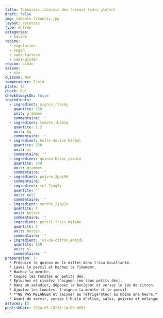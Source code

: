 ```yaml
---
title: Taboulais libanais des tarnais (sans gluten)
draft: false
img: taboule-libanais.jpg
layout: recettes
type: entree
categories:
  - Salade
regime:
  - vegetarien
  - vegan
  - sans-lactose
  - sans-gluten
region: Liban
saison:
  - ete
cuisson: Non
temperature: Froid
plate: 15
check: Oui
checkAlwaysOk: false
ingredients:
  - ingredient: oignon_rtavky
    quantite: 250
    unit: grammes
    commentaire: ''
  - ingredient: tomate_ibtbnq
    quantite: 1.2
    unit: Kg
    commentaire: ''
  - ingredient: huile-dolive_h3c8al
    quantite: 250
    unit: ml
    commentaire: ''
  - ingredient: quinoa-blanc_csxn1a
    quantite: 150
    unit: grammes
    commentaire: ''
  - ingredient: poivre_2pps90
    commentaire: ''
  - ingredient: sel_2juq3x
    quantite: ''
    unit: null
    commentaire: ''
  - ingredient: menthe_2j9y2v
    quantite: 4
    unit: bottes
    commentaire: ''
  - ingredient: persil-frais_hgfa4e
    quantite: 9
    unit: bottes
    commentaire: ''
  - ingredient: jus-de-citron_e4mjd1
    quantite: 150
    unit: ml
    commentaire: ''
preparation: |-
  * Précuire le quinoa ou le millet dans l'eau bouillante.
  * Lavez le persil et hachez le finement.
  * Hachez la menthe.
  * Coupez les tomates en petits dés.
  * Epluchez et ciselez l'oignon (en tous petits dés).
  * Dans un saladier, déposez le boulgour et versez le jus de citron.
  * Ajoutez les tomates, l'oignon la menthe et le persil. 
  * **NE PAS MELANGER et laisser au réfrigérateur au moins une heure.**
  * Avant de servir, versez l'huile d'olive, salez, poivrez et mélangez.
astuces: []
publishDate: 2024-05-18T16:14:00.000Z
---
```

